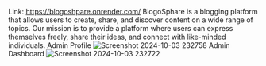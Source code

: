 Link: https://blogoshpare.onrender.com/
BlogoSphare is a blogging platform that allows users to create, share, and discover content on a wide range of topics. Our mission is to provide a platform where users can express themselves freely, share their ideas, and connect with like-minded individuals.
Admin Profile
![Screenshot 2024-10-03 232758](https://github.com/user-attachments/assets/839e2c8b-9d6c-43c0-9644-f24ee4f2f3ad)
Admin Dashboard
![Screenshot 2024-10-03 232722](https://github.com/user-attachments/assets/2f93f25a-081f-41ca-81b9-36a9368bee7f)

